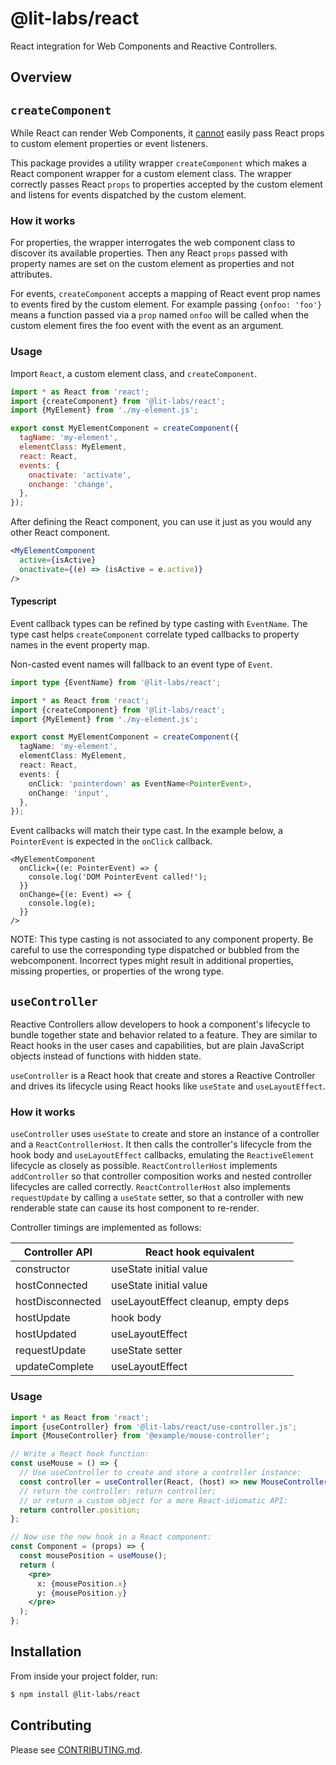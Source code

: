 # @lit-labs/react

React integration for Web Components and Reactive Controllers.

## Overview

## `createComponent`

While React can render Web Components, it [cannot](https://custom-elements-everywhere.com/libraries/react/results/results.html)
easily pass React props to custom element properties or event listeners.

This package provides a utility wrapper `createComponent` which makes a
React component wrapper for a custom element class. The wrapper correctly
passes React `props` to properties accepted by the custom element and listens
for events dispatched by the custom element.

### How it works

For properties, the wrapper interrogates the web component class to discover
its available properties. Then any React `props` passed with property names are
set on the custom element as properties and not attributes.

For events, `createComponent` accepts a mapping of React event prop names
to events fired by the custom element. For example passing `{onfoo: 'foo'}`
means a function passed via a `prop` named `onfoo` will be called when the
custom element fires the foo event with the event as an argument.

### Usage

Import `React`, a custom element class, and `createComponent`.

```js
import * as React from 'react';
import {createComponent} from '@lit-labs/react';
import {MyElement} from './my-element.js';

export const MyElementComponent = createComponent({
  tagName: 'my-element',
  elementClass: MyElement,
  react: React,
  events: {
    onactivate: 'activate',
    onchange: 'change',
  },
});
```

After defining the React component, you can use it just as you would any other
React component.

```jsx
<MyElementComponent
  active={isActive}
  onactivate={(e) => (isActive = e.active)}
/>
```

#### Typescript

Event callback types can be refined by type casting with `EventName`. The
type cast helps `createComponent` correlate typed callbacks to property names in
the event property map.

Non-casted event names will fallback to an event type of `Event`.

```ts
import type {EventName} from '@lit-labs/react';

import * as React from 'react';
import {createComponent} from '@lit-labs/react';
import {MyElement} from './my-element.js';

export const MyElementComponent = createComponent({
  tagName: 'my-element',
  elementClass: MyElement,
  react: React,
  events: {
    onClick: 'pointerdown' as EventName<PointerEvent>,
    onChange: 'input',
  },
});
```

Event callbacks will match their type cast. In the example below, a
`PointerEvent` is expected in the `onClick` callback.

```tsx
<MyElementComponent
  onClick={(e: PointerEvent) => {
    console.log('DOM PointerEvent called!');
  }}
  onChange={(e: Event) => {
    console.log(e);
  }}
/>
```

NOTE: This type casting is not associated to any component property. Be
careful to use the corresponding type dispatched or bubbled from the
webcomponent. Incorrect types might result in additional properties, missing
properties, or properties of the wrong type.

## `useController`

Reactive Controllers allow developers to hook a component's lifecycle to bundle
together state and behavior related to a feature. They are similar to React
hooks in the user cases and capabilities, but are plain JavaScript objects
instead of functions with hidden state.

`useController` is a React hook that create and stores a Reactive Controller
and drives its lifecycle using React hooks like `useState` and
`useLayoutEffect`.

### How it works

`useController` uses `useState` to create and store an instance of a controller and a `ReactControllerHost`. It then calls the controller's lifecycle from the hook body and `useLayoutEffect` callbacks, emulating the `ReactiveElement` lifecycle as closely as possible. `ReactControllerHost` implements `addController` so that controller composition works and nested controller lifecycles are called correctly. `ReactControllerHost` also implements `requestUpdate` by calling a `useState` setter, so that a controller with new renderable state can cause its host component to re-render.

Controller timings are implemented as follows:

| Controller API   | React hook equivalent               |
| ---------------- | ----------------------------------- |
| constructor      | useState initial value              |
| hostConnected    | useState initial value              |
| hostDisconnected | useLayoutEffect cleanup, empty deps |
| hostUpdate       | hook body                           |
| hostUpdated      | useLayoutEffect                     |
| requestUpdate    | useState setter                     |
| updateComplete   | useLayoutEffect                     |

### Usage

```jsx
import * as React from 'react';
import {useController} from '@lit-labs/react/use-controller.js';
import {MouseController} from '@example/mouse-controller';

// Write a React hook function:
const useMouse = () => {
  // Use useController to create and store a controller instance:
  const controller = useController(React, (host) => new MouseController(host));
  // return the controller: return controller;
  // or return a custom object for a more React-idiomatic API:
  return controller.position;
};

// Now use the new hook in a React component:
const Component = (props) => {
  const mousePosition = useMouse();
  return (
    <pre>
      x: {mousePosition.x}
      y: {mousePosition.y}
    </pre>
  );
};
```

## Installation

From inside your project folder, run:

```bash
$ npm install @lit-labs/react
```

## Contributing

Please see [CONTRIBUTING.md](../../../CONTRIBUTING.md).
